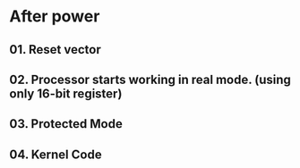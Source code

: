 # After power

## 01. Reset vector

## 02. Processor starts working in real mode. (using only 16-bit register)

## 03. Protected Mode


## 04. Kernel Code
